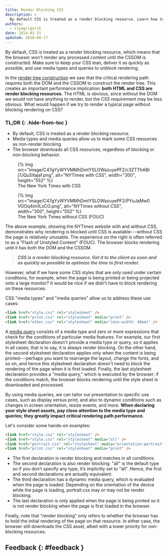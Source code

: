 ```yaml
---
title: Render Blocking CSS
description: >
  By default CSS is treated as a render blocking resource. Learn how to prevent it from blocking rendering.
authors:
  - ilyagrigorik
date: 2014-03-31
updated: 2018-08-17
---
```


By default, CSS is treated as a render blocking resource, which means that the
browser won't render any processed content until the CSSOM is
constructed. Make sure to keep your CSS lean, deliver it as quickly as
possible, and use media types and queries to unblock rendering.

In the [render tree construction](../critical-rendering-path-render-tree-construction) we saw that the critical rendering path requires both the DOM and the CSSOM to construct the render tree. This creates an important performance implication: **both HTML and CSS are render blocking resources.** The HTML is obvious, since without the DOM we would not have anything to render, but the CSS requirement may be less obvious. What would happen if we try to render a typical page without blocking rendering on CSS?

### TL;DR {: .hide-from-toc }

- By default, CSS is treated as a render blocking resource.
- Media types and media queries allow us to mark some CSS resources as non-render blocking.
- The browser downloads all CSS resources, regardless of blocking or non-blocking behavior.

<div class="w-columns">
<figure>
  {% Img src="image/C47gYyWYVMMhDmtYSLOWazuyePF2/c3ZTThABrj7JQu5Xajaf.png", alt="NYTimes with CSS", width="300", height="552" %}
  <figcaption>The New York Times with CSS</figcaption>
</figure>
<figure>
  {% Img src="image/C47gYyWYVMMhDmtYSLOWazuyePF2/PYuJaMw0VGOq4im1LsCO.png", alt="NYTimes without CSS", width="300", height="552" %}
  <figcaption>The New York Times without CSS (FOUC)</figcaption>
</figure>
</div>

The above example, showing the NYTimes website with and without CSS, demonstrates why rendering is blocked until CSS is available---without CSS the page is relatively unusable. The experience on the right is often referred to as a "Flash of Unstyled Content" (FOUC). The browser blocks rendering until it has both the DOM and the CSSOM.

> **_CSS is a render blocking resource. Get it to the client as soon and as quickly as possible to optimize the time to first render._**

However, what if we have some CSS styles that are only used under certain conditions, for example, when the page is being printed or being projected onto a large monitor? It would be nice if we didn’t have to block rendering on these resources.

CSS "media types" and "media queries" allow us to address these use cases:

```html
<link href="style.css" rel="stylesheet" />
<link href="print.css" rel="stylesheet" media="print" />
<link href="other.css" rel="stylesheet" media="(min-width: 40em)" />
```

A [media query](../../design-and-ux/responsive/#use-css-media-queries-for-responsiveness) consists of a media type and zero or more expressions that check for the conditions of particular media features. For example, our first stylesheet declaration doesn't provide a media type or query, so it applies in all cases; that is to say, it is always render blocking. On the other hand, the second stylesheet declaration applies only when the content is being printed---perhaps you want to rearrange the layout, change the fonts, and so on, and hence this stylesheet declaration doesn't need to block the rendering of the page when it is first loaded. Finally, the last stylesheet declaration provides a "media query," which is executed by the browser: if the conditions match, the browser blocks rendering until the style sheet is downloaded and processed.

By using media queries, we can tailor our presentation to specific use cases, such as display versus print, and also to dynamic conditions such as changes in screen orientation, resize events, and more. **When declaring your style sheet assets, pay close attention to the media type and queries; they greatly impact critical rendering path performance.**

Let's consider some hands-on examples:

```html
<link href="style.css" rel="stylesheet" />
<link href="style.css" rel="stylesheet" media="all" />
<link href="portrait.css" rel="stylesheet" media="orientation:portrait" />
<link href="print.css" rel="stylesheet" media="print" />
```

- The first declaration is render blocking and matches in all conditions.
- The second declaration is also render blocking: "all" is the default type so if you don’t specify any type, it’s implicitly set to "all". Hence, the first and second declarations are actually equivalent.
- The third declaration has a dynamic media query, which is evaluated when the page is loaded. Depending on the orientation of the device while the page is loading, portrait.css may or may not be render blocking.
- The last declaration is only applied when the page is being printed so it is not render blocking when the page is first loaded in the browser.

Finally, note that "render blocking" only refers to whether the browser has to hold the initial rendering of the page on that resource. In either case, the browser still downloads the CSS asset, albeit with a lower priority for non-blocking resources.

## Feedback {: #feedback }
